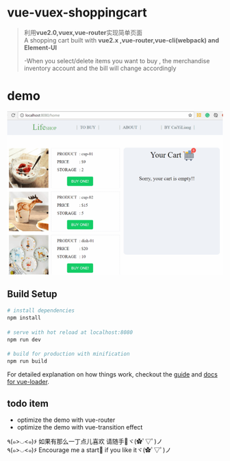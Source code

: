 # vue-vuex-shoppingcart

> 利用**vue2.0,vuex,vue-router**实现简单页面<br>
> A shopping cart built with **vue2.x ,vue-router,vue-cli(webpack) and Element-UI**<br>
>
> -When you select/delete items you want to buy , the merchandise inventory account and the bill will change accordingly<br>
> 

# demo
<div text-align:center><img src="./static/img/shopping-cart.gif" alt="shopping-cart.vuejs-demo" width="580px" height="auto"></div>

## Build Setup

``` bash
# install dependencies
npm install

# serve with hot reload at localhost:8080
npm run dev

# build for production with minification
npm run build

```

For detailed explanation on how things work, checkout the [guide](http://vuejs-templates.github.io/webpack/) and [docs for vue-loader](http://vuejs.github.io/vue-loader).

## todo item
- optimize the demo with vue-router 
- optimize the demo with vue-transition effect  <br>

٩(๑>◡<๑)۶  如果有那么一丁点儿喜欢 请随手🌟ヾ(✿ﾟ▽ﾟ)ノ <br>
٩(๑>◡<๑)۶  Encourage me a start🌟 if you like itヾ(✿ﾟ▽ﾟ)ノ
